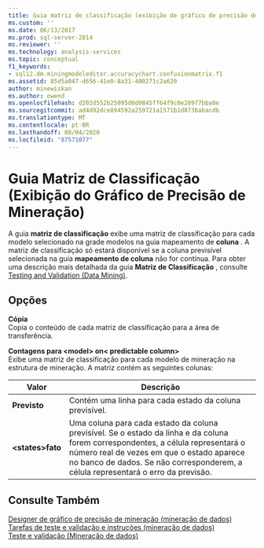 ```yaml
---
title: Guia matriz de classificação (exibição de gráfico de precisão de mineração) | Microsoft Docs
ms.custom: ''
ms.date: 06/13/2017
ms.prod: sql-server-2014
ms.reviewer: ''
ms.technology: analysis-services
ms.topic: conceptual
f1_keywords:
- sql12.dm.miningmodeleditor.accuracychart.confusionmatrix.f1
ms.assetid: 85d5a047-d656-41e0-8a31-400271c2a620
author: minewiskan
ms.author: owend
ms.openlocfilehash: d202d552b25095d0d0845ff64f9c0e289f7bba0e
ms.sourcegitcommit: ad4d92dce894592a259721a1571b1d8736abacdb
ms.translationtype: MT
ms.contentlocale: pt-BR
ms.lasthandoff: 08/04/2020
ms.locfileid: "87571077"
---
```

# <a name="classification-matrix-tab-mining-accuracy-chart-view"></a>Guia Matriz de Classificação (Exibição do Gráfico de Precisão de Mineração)
  A guia **matriz de classificação** exibe uma matriz de classificação para cada modelo selecionado na grade modelos na guia mapeamento de **coluna** . A matriz de classificação só estará disponível se a coluna previsível selecionada na guia **mapeamento de coluna** não for contínua. Para obter uma descrição mais detalhada da guia **Matriz de Classificação** , consulte [Testing and Validation &#40;Data Mining&#41;](data-mining/testing-and-validation-data-mining.md).  
  
## <a name="options"></a>Opções  
 **Cópia**  
 Copia o conteúdo de cada matriz de classificação para a área de transferência.  
  
 **Contagens para \<model> on\< predictable column>**  
 Exibe uma matriz de classificação para cada modelo de mineração na estrutura de mineração. A matriz contém as seguintes colunas:  
  
|Valor|Descrição|  
|-----------|-----------------|  
|**Previsto**|Contém uma linha para cada estado da coluna previsível.|  
|**\<states>fato**|Uma coluna para cada estado da coluna previsível. Se o estado da linha e da coluna forem correspondentes, a célula representará o número real de vezes em que o estado aparece no banco de dados. Se não corresponderem, a célula representará o erro da previsão.|  
  
## <a name="see-also"></a>Consulte Também  
 [Designer de gráfico de precisão de mineração &#40;mineração de dados&#41;](mining-accuracy-chart-designer-data-mining.md)   
 [Tarefas de teste e validação e instruções &#40;mineração de dados&#41;](data-mining/testing-and-validation-tasks-and-how-tos-data-mining.md)   
 [Teste e validação &#40;Mineração de dados&#41;](data-mining/testing-and-validation-data-mining.md)  
  
  
